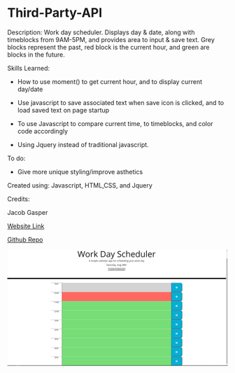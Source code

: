 # Third-Party-API


Description: Work day scheduler. Displays day & date, along with timeblocks from 9AM-5PM, and provides area to input & save text. Grey blocks represent the past, red block is the current hour, and green are blocks in the future.



Skills Learned:

- How to use moment() to get current hour, and to display current day/date

- Use javascript to save associated text when  save icon is clicked, and to load saved text on page startup

-  To use Javascript to compare current time, to timeblocks, and color code accordingly

- Using Jquery instead of traditional javascript.

To do:

- Give more unique styling/improve asthetics 



Created using: Javascript, HTML,CSS, and Jquery



Credits:

Jacob Gasper

[Website Link](https://jcgasper.github.io/05-Third-Party-APIs-Work-Day-Scheduler/index.html "Website Link")


[Github Repo](https://github.com/jcgasper/05-Third-Party-APIs-Work-Day-Scheduler "Github Repo")


![Screenshot](./assets/images/workscheduler.png)


